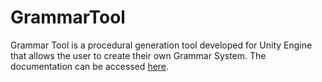 # GrammarTool
Grammar Tool is a procedural generation tool developed for Unity Engine that allows the user to create their own Grammar System. The documentation can be accessed [here](https://docs.google.com/document/d/1Fwtgn1HudgE-JBuk8K7IvsftgadBsBoh-8LXE2Y8dp4/edit?usp=sharing).
